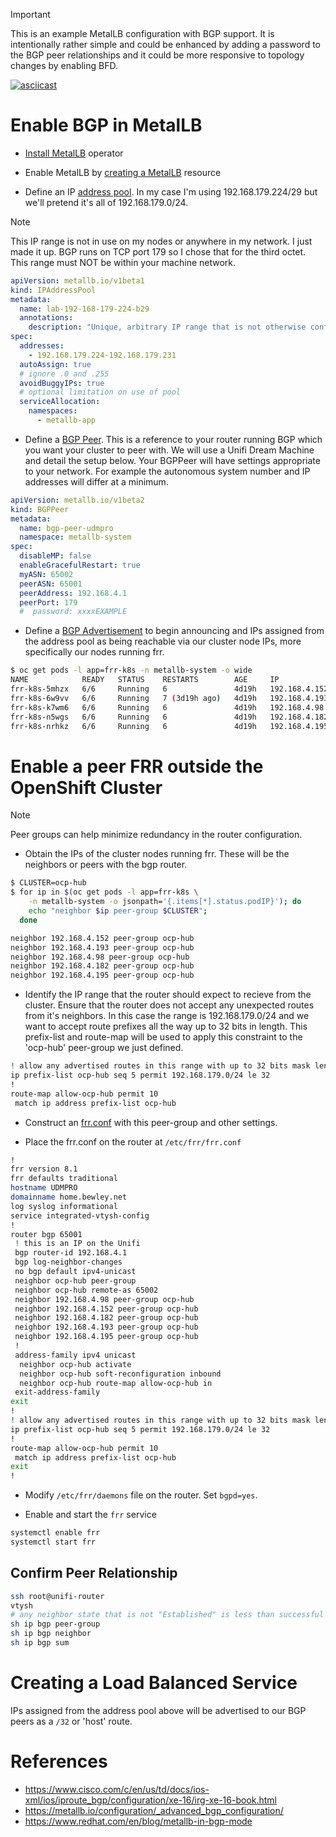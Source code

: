 
> [!IMPORTANT]
> This is an example MetalLB configuration with BGP support. It is intentionally rather simple and could be enhanced by adding a password to the BGP peer relationships and it could be more responsive to topology changes by enabling BFD.

[![asciicast](https://asciinema.org/a/OJimzY6tlKYT8AexAVeBkp9eP.svg)](https://asciinema.org/a/OJimzY6tlKYT8AexAVeBkp9eP)

# Enable BGP in MetalLB

* [Install MetalLB](../../operator/) operator

*  Enable MetalLB by [creating a MetalLB](../base/) resource

* Define an IP [address pool](ipaddresspool.yaml). In my case I'm using 192.168.179.224/29 but we'll pretend it's all of 192.168.179.0/24.

>[!NOTE]
> This IP range is not in use on my nodes or anywhere in my network. I just made it up. BGP runs on TCP port 179 so I chose that for the third octet. This range must NOT be within your machine network.

```yaml
apiVersion: metallb.io/v1beta1
kind: IPAddressPool
metadata:
  name: lab-192-168-179-224-b29
  annotations:
    description: "Unique, arbitrary IP range that is not otherwise configured in any way."
spec:
  addresses:
    - 192.168.179.224-192.168.179.231
  autoAssign: true
  # ignore .0 and .255
  avoidBuggyIPs: true 
  # optional limitation on use of pool
  serviceAllocation:
    namespaces:
      - metallb-app
```

* Define a [BGP Peer](bgppeer.yaml). This is a reference to your router running BGP which you want your cluster to peer with. We will use a Unifi Dream Machine and detail the setup below. Your BGPPeer will have settings appropriate to your network. For example the autonomous system number and IP addresses will differ at a minimum.

```yaml
apiVersion: metallb.io/v1beta2
kind: BGPPeer
metadata:
  name: bgp-peer-udmpro
  namespace: metallb-system
spec:
  disableMP: false
  enableGracefulRestart: true
  myASN: 65002
  peerASN: 65001
  peerAddress: 192.168.4.1
  peerPort: 179
  #  password: xxxxEXAMPLE
```

* Define a [BGP Advertisement](bgpadvertisement.yaml) to begin announcing and IPs assigned from the address pool as being reachable via our cluster node IPs, more specifically our nodes running frr.

```bash
$ oc get pods -l app=frr-k8s -n metallb-system -o wide
NAME            READY   STATUS    RESTARTS        AGE     IP              NODE                       NOMINATED NODE   READINESS GATES
frr-k8s-5mhzx   6/6     Running   6               4d19h   192.168.4.152   hub-q7dgr-worker-0-5n47d   <none>           <none>
frr-k8s-6w9vv   6/6     Running   7 (3d19h ago)   4d19h   192.168.4.193   hub-q7dgr-cnv-nzwp7        <none>           <none>
frr-k8s-k7wm6   6/6     Running   6               4d19h   192.168.4.98    hub-q7dgr-worker-0-z9mgb   <none>           <none>
frr-k8s-n5wgs   6/6     Running   6               4d19h   192.168.4.182   hub-q7dgr-cnv-tffcm        <none>           <none>
frr-k8s-nrhkz   6/6     Running   6               4d19h   192.168.4.195   hub-q7dgr-cnv-dhkgw        <none>           <none>
```

# Enable a peer FRR outside the OpenShift Cluster

> [!NOTE]
> Peer groups can help minimize redundancy in the router configuration.

* Obtain the IPs of the cluster nodes running frr. These will be the neighbors or peers with the bgp router.

```bash
$ CLUSTER=ocp-hub
$ for ip in $(oc get pods -l app=frr-k8s \
    -n metallb-system -o jsonpath='{.items[*].status.podIP}'); do 
    echo "neighbor $ip peer-group $CLUSTER";
  done

neighbor 192.168.4.152 peer-group ocp-hub
neighbor 192.168.4.193 peer-group ocp-hub
neighbor 192.168.4.98 peer-group ocp-hub
neighbor 192.168.4.182 peer-group ocp-hub
neighbor 192.168.4.195 peer-group ocp-hub
```

* Identify the IP range that the router should expect to recieve from the cluster. Ensure that the router does not accept any unexpected routes from it's neighbors. In this case the range is 192.168.179.0/24 and we want to accept route prefixes all the way up to 32 bits in length. This prefix-list and route-map will be used to apply this constraint to the 'ocp-hub' peer-group we just defined.

```bash
! allow any advertised routes in this range with up to 32 bits mask length
ip prefix-list ocp-hub seq 5 permit 192.168.179.0/24 le 32
!
route-map allow-ocp-hub permit 10
 match ip address prefix-list ocp-hub
```

* Construct an [frr.conf](unifi-frr.conf) with this peer-group and other settings.

* Place the frr.conf on the router at `/etc/frr/frr.conf`

```bash
!
frr version 8.1
frr defaults traditional
hostname UDMPRO
domainname home.bewley.net
log syslog informational
service integrated-vtysh-config
!
router bgp 65001
 ! this is an IP on the Unifi
 bgp router-id 192.168.4.1
 bgp log-neighbor-changes
 no bgp default ipv4-unicast
 neighbor ocp-hub peer-group
 neighbor ocp-hub remote-as 65002
 neighbor 192.168.4.98 peer-group ocp-hub
 neighbor 192.168.4.152 peer-group ocp-hub
 neighbor 192.168.4.182 peer-group ocp-hub
 neighbor 192.168.4.193 peer-group ocp-hub
 neighbor 192.168.4.195 peer-group ocp-hub
 !
 address-family ipv4 unicast
  neighbor ocp-hub activate
  neighbor ocp-hub soft-reconfiguration inbound
  neighbor ocp-hub route-map allow-ocp-hub in
 exit-address-family
exit
!
! allow any advertised routes in this range with up to 32 bits mask length
ip prefix-list ocp-hub seq 5 permit 192.168.179.0/24 le 32
!
route-map allow-ocp-hub permit 10
 match ip address prefix-list ocp-hub
exit
!
```

* Modify `/etc/frr/daemons` file on the router. Set `bgpd=yes`.

* Enable and start the `frr` service

```bash
systemctl enable frr
systemctl start frr
```

## Confirm Peer Relationship

```bash
ssh root@unifi-router
vtysh
# any neighbor state that is not "Established" is less than successful
sh ip bgp peer-group
sh ip bgp neighbor
sh ip bgp sum
```

# Creating a Load Balanced Service

IPs assigned from the address pool above will be advertised to our BGP peers as a `/32` or 'host' route.

# References

* https://www.cisco.com/c/en/us/td/docs/ios-xml/ios/iproute_bgp/configuration/xe-16/irg-xe-16-book.html
* https://metallb.io/configuration/_advanced_bgp_configuration/
* https://www.redhat.com/en/blog/metallb-in-bgp-mode